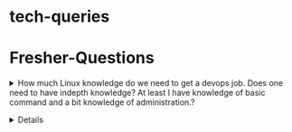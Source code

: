 # tech-queries

# Fresher-Questions

<details>
<summary>How much Linux knowledge do we need to get a devops job. Does one need to have indepth knowledge? At least I have knowledge of basic command and a bit knowledge of administration.?</summary><br><b>

Learning DevOps you need to have basic linux admin commands understanding.Coz in each tool while learning,you aare going to explore/leran/fail/learn that tool based commands.So not an issue.

But when comes to troubleshooting,i am sure many are struggling.Yes.It is devops.Yes it is DevOps Tools.Unfortunaetly it is running on top of Linux OS.So until you are slowly confident/strong in Linux you keep run with many confusions.

To get a devops Job with basic linux commands,knoweledge you can very well learn the below

1. AWS,
2. AWS automation using Ansible
3. AWS automation using Terraform
4. Azure
5. Azure automation using Ansible
6. Azure automation using Terraform
7. Ansible
8. Jenkins - CI/CD
9. Docker
10. Kubernetes
11. Python
12. Use cases

To learn the above you need the following linux skills

How to create a linx machine in AWS or AZURE or Google Cloud or In your own laptop using vagranet or Vmware workstation or using virtual box.

1.usercreation
2.groupcreation
3.file creation
4.directory creation
5.copy file
6.move file
7.adding user to group
8.file permission
9.changing ownership
10.changing group
11.sudo priviledge
12.compression
13.process
14.logs
15.find,grep,sed,awk command
16.job scheduling
17.package management
18.nmcli command
19.teaming
20.basic partition
21.advance partition
22.network file sharing system
23.samba file sharing
24.ISCSI
25.MariaDatabase
26.Web Services
27.ftp service
28.selinux
29.NTP

USECASE:
1. Localrepo creation
2. DNS server and client configuration
4. rsyslog server
6. virtual host - website hosting
7. virtual host - 2 website hosting
8. DD command - memory and cpu utilization increase
9. dmidecode
  
</b></details>

<details>
